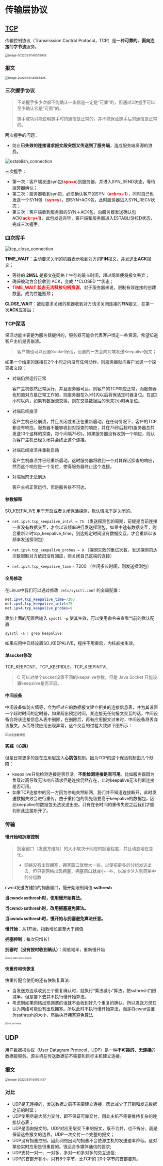 # 传输层协议

## [TCP](./tcp.md)

传输控制协议（Transmission Control Protocol，TCP）是一种**可靠的、面向连接**的**字节流**服务。

<img src="pics/image-20220331140535938.png" alt="image-20220331140535938" style="zoom: 67%;" />

### 报文

<img src="pics/image-20220331141655525.png" alt="image-20220331141655525" style="zoom:67%;" />

### 三次握手协议

> 不论握手多少次都不能确认一条信道一定是“可靠”的，但通过3次握手可以至少确认它是“可用”的。
>
> 握手成功只能说明握手时的通信是正常的，并不能保证握手后的通信是正常的。

两次握手的问题：

- 防止**已失效的连接请求报文段突然又传送到了服务端**，造成服务端资源的浪费。

![establish_connection](pics/tcp_establish_connection.png)

三次握手：

- 第一次：客户端发送syn包(<font color='red'>**syn=x**</font>)到服务器，并进入SYN_SEND状态，等待服务器确认；
- 第二次：服务器收到syn包，必须确认客户的SYN（<font color='red'>**ack=x+1**</font>），同时自己也发送一个SYN包（<font color='red'>**syn=y**</font>），即SYN+ACK包，此时服务器进入SYN_RECV状态；
- 第三次：客户端收到服务器的SYN＋ACK包，向服务器发送确认包ACK(<font color='red'>**ack=y+1**</font>)，此包发送完毕，客户端和服务器进入ESTABLISHED状态，完成三次握手。

### 四次挥手

![tcp_close_connection](pics/tcp_close_connection.png)

**TIME_WAIT**：主动要求关闭的机器表示收到对方的**FIN**报文，并发送出**ACK**报文；

- 等待的 **2MSL** 是报文在网络上生存的最长时间，超过阁值便将报文丢弃；
- 确保被动方会接收到 ACK，变成 **CLOSED **状态；
- <font color='red'>**TIME_WAIT 状态无法释放句柄资源**</font>，对于服务器来说，限制有效连接的创建数量，成为性能瓶颈；

**CLOSE_WAIT**：被动要求关闭的机器收到对方请求关闭连接的**FIN**报文，在第一次**ACK**应答后；



### TCP保活

保活功能主要是为服务器提供的，服务器可能会代表客户绑定一些资源，希望知道客户主机是否崩溃。

> 客户端也可以设置Socket保活，设置的一方会向对端发送Keepalive报文；

如果一个给定的连接在2个小时之内没有任何动作，则服务器就向客户发送一个探查报文段：

- 对端仍然运行正常
  
  客户主机依然正常运行，并且服务器可达。则客户的TCP响应正常，而服务器也知道对方是正常工作的，则服务器在2小时内以后将保活定时器复位。在这2小时以内，如果有数据流交换，则在交换数据后的未来2小时再复位。
  
- 对端已经崩溃
  
  客户主机已经崩溃，并且关闭或者正在重新启动。在任何情况下，客户的TCP都没有响应。服务器不能够收到对探查的响应，并在75秒后超时(服务器总共发送10个这样的探查，每个间隔75秒)。如果服务器没有收到一个响应，则认为客户主机已经关闭并会终止这个连接。
  
- 对端已经崩溃并重新启动
  
  客户主机崩溃并已经重新启动。这时服务器将收到一个对其保活探查的响应，然而这个响应是一个复位，使得服务器终止这个连接。
  
- 对端当前无法到达
  
  客户主机正常运行，但是服务器不可达。

#### 参数解释

SO_KEEPALIVE 用于开启或者关闭保活探测，默认情况下是关闭的。

- `net.ipv4.tcp_keepalive_intvl = 75` （发送探测包的周期，前提是当前连接一直没有数据交互，才会以该频率进行发送探测包，如果中途有数据交互，则会重新计时tcp_keepalive_time，到达规定时间没有数据交互，才会重新以该频率发送探测包）

- `net.ipv4.tcp_keepalive_probes = 9` （探测失败的重试次数，发送探测包达次数限制对方依旧没有回应，则关闭自己这端的连接）

- `net.ipv4.tcp_keepalive_time` = 7200 （空闲多长时间，则发送探测包）

#### 全局修改

在Linux中我们可以通过修改` /etc/sysctl.conf` 的全局配置：

```java
net.ipv4.tcp_keepalive_time=7200
net.ipv4.tcp_keepalive_intvl=75
net.ipv4.tcp_keepalive_probes=9
```

添加上面的配置后输入 `sysctl -p` 使其生效，可以使用命令来查看当前的默认配置

```shell
sysctl -a | grep keepalive 
```

如果应用中已经设置SO_KEEPALIVE，程序不用重启，内核直接生效。

#### 单socket修改

TCP_KEEPCNT、TCP_KEEPIDLE、TCP_KEEPINTVL

> C 可以对单个socket设置不同的keepalive参数，但是 Java Socket 只能设置keepalive是否开启。

#### 中间设备

中间设备如防火墙等，会为经过它的数据报文建立相关的连接信息表，并为其设置一个超时时间的定时器，如果超出预定时间，某连接无任何报文交互的话，中间设备会将该连接信息从表中删除，在删除后，再有应用报文过来时，中间设备将丢弃该报文，从而导致应用出现异常，这个交互的过程大致如下图所示：	

<img src="pics/tcp_inter_keepalive.png" alt="点击查看原图" style="zoom:67%;" />

#### 实践（心跳）

但是日常更多的是在应用层加入**心跳包**机制，因为TCP的这个保活机制由几个缺陷：

- keepalive只能检测连接是否存活，**不能检测连接是否可用**。比如服务器因为负载过高导致无法响应请求但是连接仍然存在，此时keepalive无法判断连接是否可用。
- 如果TCP连接中的另一方因为停电突然断网，我们并不知道连接断开，此时发送数据失败会进行重传，由于重传包的优先级要高于keepalive的数据包，因此keepalive的数据包无法发送出去。只有在长时间的重传失败之后我们才能判断此连接断开了。



### 传输

#### 慢开始和拥塞控制

> 拥塞窗口（发送方维持）的大小取决于网络的拥塞程度，并且动态地在变化。
>
> - 网络没有出现拥塞，拥塞窗口就增大一些，以便把更多的分组发送出去。但只要网络出现拥塞，拥塞窗口就减小一些，以减少注入到网络中的分组数

cwnd发送方维持的拥塞窗口，慢开始限制阈值 **ssthresh**

**当cwnd<ssthresh时，使用慢开始算法。**

**当cwnd>ssthresh时，改用拥塞避免算法。**

**当cwnd=ssthresh时，慢开始与拥塞避免算法任意。**

**慢开始**：从1开始，指数增长直至大于阈值

**拥塞控制**：每次只增长1

**拥塞时（没有按时收到确认）**：阈值减半，重新慢开始

<img src="pics/slow_start_and_congest.png" alt="slow_start_and_congest" style="zoom: 50%;" />

#### 快重传和快恢复

快重传配合使用的还有快恢复算法:

- 当发送方连续收到三个重复确认时，就执行“乘法减小”算法，把ssthresh门限减半。但是接下去并不执行慢开始算法。
- 考虑到如果网络出现拥塞的话就不会收到好几个重复的确认，所以发送方现在认为网络可能没有出现拥塞。所以此时不执行慢开始算法，而是将cwnd设置为ssthresh的大小，然后执行拥塞避免算法

<img src="pics/fast_recovery.png" alt="fast_recovery" style="zoom:50%;" />



## UDP

用户数据报协议（User Datagram Protocol，UDP）是一种**不可靠的、无连接**的数据报服务。源主机在传送数据前不需要和目标主机建立连接。

### 报文

<img src="pics/image-20220331140921467.png" alt="image-20220331140921467" style="zoom:67%;" />

### 对比

- UDP是无连接的，发送数据之前不需要建立连接，因此减少了开销和发送数据之前的时延；
- UDP使用尽最大努力交付，即不保证可靠交付，因此主机不需要维持复杂的连接状态表；
- UDP是面向报文的。UDP对应用层交下来的报文，既不合并，也不拆分，而是保留这些报文的边界。UDP一次交付一个完整的报文；
- UDP没有拥塞控制，因此网络出现的拥塞不会使源主机的发送速率降低。这对某些实时应用是很重要的。很适合多媒体通信的要求;
- UDP支持一对一、一对多、多对一和多对多的交互通信;
- UDP的首部开销小，只有8个字节，比TCP的 20个字节的首部要短。

